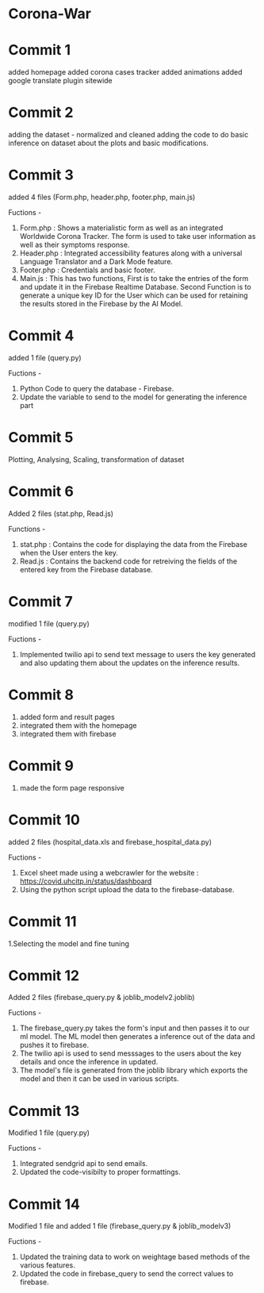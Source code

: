# Corona-War

# Commit 1 
added homepage
added corona cases tracker
added animations
added google translate plugin sitewide

# Commit 2
adding the dataset - normalized and cleaned
adding the code to do basic inference on dataset about the plots and basic modifications.

# Commit 3
added 4 files (Form.php, header.php, footer.php, main.js)

Fuctions - 

1. Form.php : Shows a materialistic form as well as an integrated Worldwide Corona Tracker. The form is used to 
take user information as well as their symptoms response.
2. Header.php : Integrated accessibility features along with a universal Language Translator and a Dark Mode feature.
3. Footer.php : Credentials and basic footer.
4. Main.js : This has two functions, First is to take the entries of the form and update it in the Firebase Realtime Database.
Second Function is to generate a unique key ID for the User which can be used for retaining the results stored in the Firebase by the AI Model.

# Commit 4
added 1 file (query.py)

Fuctions - 

1. Python Code to query the database - Firebase.
2. Update the variable to send to the model for generating the inference part
 

# Commit 5

Plotting, Analysing, Scaling, transformation of dataset 

# Commit 6

Added 2 files (stat.php, Read.js)

Functions - 

1. stat.php : Contains the code for displaying the data from the Firebase when the User enters the key.
2. Read.js : Contains the backend code for retreiving the fields of the entered key from the Firebase database.

# Commit 7
modified 1 file (query.py)

Fuctions - 

1. Implemented twilio api to send text message to users the key generated and also updating them about the updates on the inference results. 

# Commit 8 
1. added form and result pages
2. integrated them with the homepage
3. integrated them with firebase

# Commit 9
1. made the form page responsive
 
# Commit 10
added 2 files (hospital_data.xls and firebase_hospital_data.py)

Fuctions - 

1. Excel sheet made using a webcrawler for the website : https://covid.uhcitp.in/status/dashboard
2. Using the python script upload the data to the firebase-database.

# Commit 11
1.Selecting the model and fine tuning 

# Commit 12
Added 2 files (firebase_query.py & joblib_modelv2.joblib)

Fuctions - 

1. The firebase_query.py takes the form's input and then passes it to our ml model. The ML model then generates a inference out of the data and  pushes it to firebase.
2. The twilio api is used to send messsages to the users about the key details and once the inference in updated. 
3. The model's file is generated from the joblib library which exports the model and then it can be used in various scripts. 

# Commit 13
Modified 1 file (query.py)

Fuctions - 

1. Integrated sendgrid api to send emails.
2. Updated the code-visibilty to proper formattings.

# Commit 14
Modified 1 file and added 1 file (firebase_query.py & joblib_modelv3)

Fuctions - 

1. Updated the training data to work on weightage based methods of the various features.
2. Updated the code in firebase_query to send the correct values to firebase.

